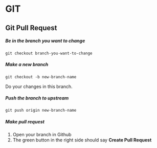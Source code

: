 # GIT

## Git Pull Request

##### Be in the branch you want to change

`git checkout branch-you-want-to-change`

##### Make a new branch

`git checkout -b new-branch-name`

Do your changes in this branch.

##### Push the branch to upstream

`git push origin new-branch-name`

##### Make pull request

1. Open your branch in Github
2. The green button in the right side should say **Create Pull Request**
